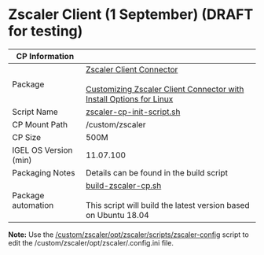 # Zscaler Client (1 September) (DRAFT for testing)

|  CP Information |            |
|-----------------|------------|
| Package | [Zscaler Client Connector](https://help.zscaler.com/z-app/what-zscaler-app) <br /><br /> [Customizing Zscaler Client Connector with Install Options for Linux](https://help.zscaler.com/client-connector/customizing-zscaler-client-connector-install-options-linux) |
| Script Name | [zscaler-cp-init-script.sh](build/zscaler-cp-init-script.sh) |
| CP Mount Path | /custom/zscaler |
| CP Size | 500M |
| IGEL OS Version (min) | 11.07.100 |
| Packaging Notes | Details can be found in the build script |
| Package automation | [build-zscaler-cp.sh](build/build-zscaler-cp.sh) <br /><br /> This script will build the latest version based on Ubuntu 18.04 |


**Note:** Use the [/custom/zscaler/opt/zscaler/scripts/zscaler-config](https://help.zscaler.com/client-connector/customizing-zscaler-client-connector-install-options-linux#Silent) script to edit the /custom/zscaler/opt/zscaler/.config.ini file.
